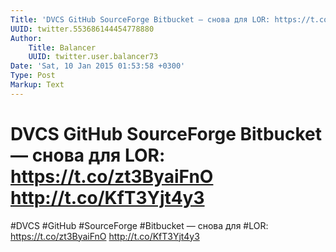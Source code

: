 ```yaml
---
Title: 'DVCS GitHub SourceForge Bitbucket — снова для LOR: https://t.co/zt3ByaiFnO http://t.co/KfT3Yjt4y3'
UUID: twitter.553686144454778880
Author:
    Title: Balancer
    UUID: twitter.user.balancer73
Date: 'Sat, 10 Jan 2015 01:53:58 +0300'
Type: Post
Markup: Text
---
```


# DVCS GitHub SourceForge Bitbucket — снова для LOR: https://t.co/zt3ByaiFnO http://t.co/KfT3Yjt4y3

#DVCS #GitHub #SourceForge #Bitbucket — снова для #LOR:
https://t.co/zt3ByaiFnO http://t.co/KfT3Yjt4y3
